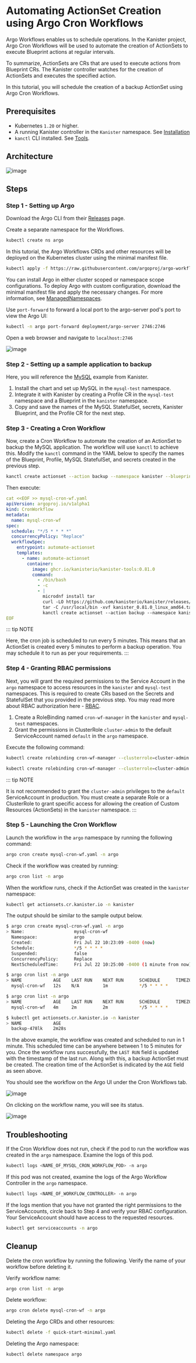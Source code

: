 # Automating ActionSet Creation using Argo Cron Workflows

Argo Workflows enables us to schedule operations. In the Kanister
project, Argo Cron Workflows will be used to automate the creation of
ActionSets to execute Blueprint actions at regular intervals.

To summarize, ActionSets are CRs that are used to execute actions from
Blueprint CRs. The Kanister controller watches for the creation of
ActionSets and executes the specified action.

In this tutorial, you will schedule the creation of a backup ActionSet
using Argo Cron Workflows.

## Prerequisites

- Kubernetes `1.20` or higher.
- A running Kanister controller in the `Kanister` namespace. See
    [Installation](/install.md)
- `kanctl` CLI installed. See
    [Tools](https://docs.kanister.io/tooling.html#install-the-tools).

## Architecture

![image](/tasks/argo-cron-architecture.png)

## Steps

### Step 1 - Setting up Argo

Download the Argo CLI from their
[Releases](https://github.com/argoproj/argo-workflows/releases/latest)
page.

Create a separate namespace for the Workflows.

``` bash
kubectl create ns argo
```

In this tutorial, the Argo Workflows CRDs and other resources will be
deployed on the Kubernetes cluster using the minimal manifest file.

``` bash
kubectl apply -f https://raw.githubusercontent.com/argoproj/argo-workflows/master/manifests/quick-start-minimal.yaml -n argo
```

You can install Argo in either cluster scoped or namespace scope
configurations. To deploy Argo with custom configuration, download the
minimal manifest file and apply the necessary changes. For more
information, see
[ManagedNamespaces](https://argoproj.github.io/argo-workflows/managed-namespace/).

Use `port-forward` to forward a local port to the argo-server pod\'s
port to view the Argo UI:

``` bash
kubectl -n argo port-forward deployment/argo-server 2746:2746
```

Open a web browser and navigate to `localhost:2746`

![image](/tasks/argo-default-ui.png)

### Step 2 - Setting up a sample application to backup

Here, you will reference the
[MySQL](https://github.com/kanisterio/blueprints/tree/main/mysql)
example from Kanister.

1. Install the chart and set up MySQL in the `mysql-test` namespace.
2. Integrate it with Kanister by creating a Profile CR in the
    `mysql-test` namespace and a Blueprint in the `kanister` namespace.
3. Copy and save the names of the MySQL StatefulSet, secrets, Kanister
    Blueprint, and the Profile CR for the next step.

### Step 3 - Creating a Cron Workflow

Now, create a Cron Workflow to automate the creation of an ActionSet to
backup the MySQL application. The workflow will use `kanctl` to achieve
this. Modify the `kanctl` command in the YAML below to specify the names
of the Blueprint, Profile, MySQL StatefulSet, and secrets created in the
previous step.

``` bash
kanctl create actionset --action backup --namespace kanister --blueprint <BLUEPRINT_NAME> --statefulset <NAMESPACE/STATEFULSET> --profile <NAMESPACE/PROFILE_NAME> --secrets <NAMESPACE/SECRETS_NAME>
```

Then execute:

``` yaml
cat <<EOF >> mysql-cron-wf.yaml
apiVersion: argoproj.io/v1alpha1
kind: CronWorkflow
metadata:
  name: mysql-cron-wf
spec:
  schedule: "*/5 * * * *"
  concurrencyPolicy: "Replace"
  workflowSpec:
    entrypoint: automate-actionset
    templates:
      - name: automate-actionset
        container:
          image: ghcr.io/kanisterio/kanister-tools:0.81.0
          command:
            - /bin/bash
            - -c
            - |
              microdnf install tar
              curl -LO https://github.com/kanisterio/kanister/releases/download/0.81.0/kanister_0.81.0_linux_amd64.tar.gz
              tar -C /usr/local/bin -xvf kanister_0.81.0_linux_amd64.tar.gz
              kanctl create actionset --action backup --namespace kanister --blueprint mysql-blueprint --statefulset mysql-test/mysql-release --profile mysql-test/s3-profile-gd4kx --secrets mysql=mysql-test/mysql-release
EOF
```

::: tip NOTE

Here, the cron job is scheduled to run every 5 minutes. This means that
an ActionSet is created every 5 minutes to perform a backup operation.
You may schedule it to run as per your requirements.
:::

### Step 4 - Granting RBAC permissions

Next, you will grant the required permissions to the Service Account in
the `argo` namespace to access resources in the `kanister` and
`mysql-test` namespaces. This is required to create CRs based on the
Secrets and StatefulSet that you provided in the previous step. You may
read more about RBAC authorization here -
[RBAC](https://kubernetes.io/docs/reference/access-authn-authz/rbac/).

1. Create a RoleBinding named `cron-wf-manager` in the `kanister` and
    `mysql-test` namespaces.
2. Grant the permissions in ClusterRole `cluster-admin` to the default
    ServiceAccount named `default` in the `argo` namespace.

Execute the following command:

``` bash
kubectl create rolebinding cron-wf-manager --clusterrole=cluster-admin --serviceaccount=argo:default -n kanister
```

``` bash
kubectl create rolebinding cron-wf-manager --clusterrole=cluster-admin --serviceaccount=argo:default -n mysql-test
```

::: tip NOTE

It is not recommended to grant the `cluster-admin` privileges to the
`default` ServiceAccount in production. You must create a separate Role
or a ClusterRole to grant specific access for allowing the creation of
Custom Resources (ActionSets) in the `kanister` namespace.
:::

### Step 5 - Launching the Cron Workflow

Launch the workflow in the `argo` namespace by running the following
command:

``` bash
argo cron create mysql-cron-wf.yaml -n argo
```

Check if the workflow was created by running:

``` bash
argo cron list -n argo
```

When the workflow runs, check if the ActionSet was created in the
`kanister` namespace:

``` bash
kubectl get actionsets.cr.kanister.io -n kanister
```

The output should be similar to the sample output below.

``` bash
$ argo cron create mysql-cron-wf.yaml -n argo
> Name:                   mysql-cron-wf
  Namespace:              argo
  Created:                Fri Jul 22 10:23:09 -0400 (now)
  Schedule:               */5 * * * *
  Suspended:              false
  ConcurrencyPolicy:      Replace
  NextScheduledTime:      Fri Jul 22 10:25:00 -0400 (1 minute from now) (assumes workflow-controller is in UTC)

$ argo cron list -n argo
> NAME            AGE    LAST RUN    NEXT RUN      SCHEDULE      TIMEZONE        SUSPENDED
  mysql-cron-wf   12s    N/A         1m            */5 * * * *                   false

$ argo cron list -n argo
> NAME            AGE    LAST RUN    NEXT RUN      SCHEDULE      TIMEZONE        SUSPENDED
  mysql-cron-wf   4m     2m          2m            */5 * * * *                   false

$ kubectl get actionsets.cr.kanister.io -n kanister
> NAME            AGE
  backup-478lk    2m28s
```

In the above example, the workflow was created and scheduled to run in 1
minute. This scheduled time can be anywhere between 1 to 5 minutes for
you. Once the workflow runs successfully, the `LAST RUN` field is
updated with the timestamp of the last run. Along with this, a backup
ActionSet must be created. The creation time of the ActionSet is
indicated by the `AGE` field as seen above.

You should see the workflow on the Argo UI under the Cron Workflows tab.

![image](/tasks/argo-cron-created-ui-list.png)

On clicking on the workflow name, you will see its status.

![image](/tasks/argo-cron-created-ui-desc.png)

## Troubleshooting

If the Cron Workflow does not run, check if the pod to run the workflow
was created in the `argo` namespace. Examine the logs of this pod.

``` bash
kubectl logs <NAME_OF_MYSQL_CRON_WORKFLOW_POD> -n argo
```

If this pod was not created, examine the logs of the Argo Workflow
Controller in the `argo` namespace.

``` bash
kubectl logs <NAME_OF_WORKFLOW_CONTROLLER> -n argo
```

If the logs mention that you have not granted the right permissions to
the ServiceAccounts, circle back to Step 4 and verify your RBAC
configuration. Your ServiceAccount should have access to the requested
resources.

``` bash
kubectl get serviceaccounts -n argo
```

## Cleanup

Delete the cron workflow by running the following. Verify the name of
your workflow before deleting it.

Verify workflow name:

``` bash
argo cron list -n argo
```

Delete workflow:

``` bash
argo cron delete mysql-cron-wf -n argo
```

Deleting the Argo CRDs and other resources:

``` bash
kubectl delete -f quick-start-minimal.yaml
```

Deleting the Argo namespace:

``` bash
kubectl delete namespace argo
```

